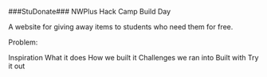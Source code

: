 ###StuDonate###
NWPlus Hack Camp Build Day

A website for giving away items to students who need them for free.

Problem: 


Inspiration
What it does
How we built it 
Challenges we ran into
Built with 
Try it out
